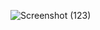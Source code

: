 ![Screenshot (123)](https://github.com/user-attachments/assets/0fa29767-c76a-4fb7-b181-2c9e3b2b0cac)

